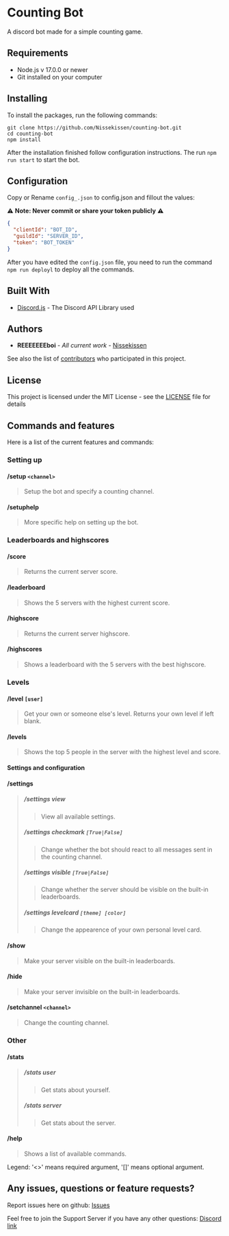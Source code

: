 # Counting Bot

A discord bot made for a simple counting game.

## Requirements

* Node.js v 17.0.0 or newer
* Git installed on your computer

## Installing

To install the packages, run the following commands:

```
git clone https://github.com/Nissekissen/counting-bot.git
cd counting-bot
npm install
```

After the installation finished follow configuration instructions. The run `npm run start` to start the bot.

## Configuration

Copy or Rename `config_.json` to config.json and fillout the values:

⚠️ **Note: Never commit or share your token publicly** ⚠️

```json
{
  "clientId": "BOT_ID",
  "guildId": "SERVER_ID",
  "token": "BOT_TOKEN"
}

```

After you have edited the `config.json` file, you need to run the command `npm run deployl` to deploy all the commands.

## Built With

* [Discord.js](https://discord.js.org/#/) - The Discord API Library used


## Authors

* **REEEEEEEboi** - *All current work* - [Nissekissen](https://github.com/Nissekissen)

See also the list of [contributors](https://github.com/Nissekissen/counting-bot/contributors) who participated in this project.

## License

This project is licensed under the MIT License - see the [LICENSE](LICENSE) file for details

## Commands and features

Here is a list of the current features and commands:

### Setting up

#### /setup `<channel>`
> Setup the bot and specify a counting channel.

#### /setuphelp
> More specific help on setting up the bot.

### Leaderboards and highscores

#### /score
> Returns the current server score.

#### /leaderboard
> Shows the 5 servers with the highest current score.

#### /highscore
> Returns the current server highscore.

#### /highscores
> Shows a leaderboard with the 5 servers with the best highscore.

### Levels

#### /level `[user]`
> Get your own or someone else's level.
> Returns your own level if left blank.

#### /levels
> Shows the top 5 people in the server with the highest level and score.

#### Settings and configuration

#### /settings
> ##### /settings view
>> View all available settings.
> ##### /settings checkmark `[True|False]`
>> Change whether the bot should react to all messages sent in the counting channel.
>>
> ##### /settings visible `[True|False]`
>> Change whether the server should be visible on the built-in leaderboards.
>> 
> ##### /settings levelcard `[theme] [color]`
>> Change the appearence of your own personal level card.

#### /show
> Make your server visible on the built-in leaderboards.

#### /hide
> Make your server invisible on the built-in leaderboards.

#### /setchannel `<channel>`
> Change the counting channel.

### Other

#### /stats
> ##### /stats user
>> Get stats about yourself.
>> 
> ##### /stats server
>> Get stats about the server.

#### /help
> Shows a list of available commands.

Legend: '<>' means required argument, '[]' means optional argument.

## Any issues, questions or feature requests?

Report issues here on github: [Issues](https://github.com/Nissekissen/counting-bot/issues)

Feel free to join the Support Server if you have any other questions: [Discord link](https://discord.gg/pUFRM3y9Yc)
